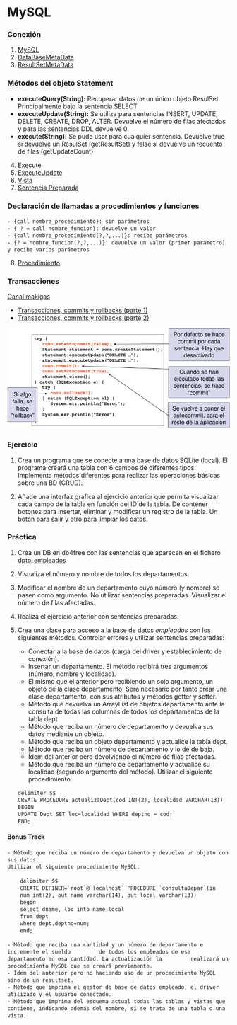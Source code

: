 # MySQL

### Conexión

1. [MySQL](ConnMySQL.java)
2. [DataBaseMetaData](Databasemetadata.java)
3. [ResultSetMetaData](Resultsetmetadata.java)

### Métodos del objeto Statement

- **executeQuery(String):** Recuperar datos de un único objeto ResulSet. Principalmente bajo la sentencia SELECT
- **executeUpdate(String):** Se utiliza para sentencias INSERT, UPDATE, DELETE, CREATE, DROP, ALTER. Devuelve el número de filas afectadas y para las sentencias DDL devuelve 0.
- **execute(String):** Se pude usar para cualquier sentencia. Devuelve true si devuelve un ResulSet (getResultSet) y false si devuelve un recuento de filas (getUpdateCount)

4. [Execute](Execute.java)
5. [ExecuteUpdate](ExecuteUpdate.java)
6. [Vista](CrearVista.java)
7. [Sentencia Preparada](SentenciaPreparada.java)

### Declaración de llamadas a procedimientos y funciones

	- {call nombre_procedimiento}: sin parámetros
	- { ? = call nombre_funcion}: devuelve un valor
	- {call nombre_procedimiento(?,?,...)}: recibe parámetros
	- {? = nombre_funcion(?,?,...)}: devuelve un valor (primer parámetro) y recibe varios parámetros

8. [Procedimiento](Procedimiento.java)

### Transacciones

[Canal makigas](https://www.youtube.com/channel/UCQufRmIMRTLdRxTsXCh4-5w) 
- [Transacciones, commits y rollbacks (parte 1)](https://www.youtube.com/watch?v=oDo8Kr9YqE8)
- [Transacciones, commits y rollbacks (parte 2)](https://www.youtube.com/watch?v=v4EBceRzDUE)

![Esquema](images/transacciones_jdbc.png)


### Ejercicio

1. Crea un programa que se conecte a una base de datos SQLite (local). El programa creará una tabla con 6 campos de diferentes tipos. Implementa métodos diferentes para realizar las operaciones básicas sobre una BD (CRUD).

2. Añade una interfaz gráfica al ejercicio anterior que permita visualizar cada campo de la tabla en función del ID de la tabla. De contener botones para insertar, eliminar y modificar un registro de la tabla. Un botón para salir y otro para limpiar los datos.

### Práctica

1. Crea un DB en db4free con las sentencias que aparecen en el fichero [dpto_empleados](sql/dpto_empleados.sql)

2. Visualiza el número y nombre de todos los departamentos.
3. Modificar el nombre de un departamento cuyo número (y nombre) se pasen como argumento. No utilizar sentencias preparadas. Visualizar el número de filas afectadas.
4. Realiza el ejercicio anterior con sentencias preparadas.
5. Crea una clase para acceso a la base de datos *empleados* con los siguientes
métodos. Controlar errores y utilizar sentencias preparadas:
	- Conectar a la base de datos (carga del driver y establecimiento de conexión).
	- Insertar un departamento. El método recibirá tres argumentos (número, nombre y localidad).
	- El mismo que el anterior pero recibiendo un solo argumento, un objeto de la clase departamento. Será necesario por 		tanto crear una clase departamento, con sus atributos y métodos getter y setter.
	- Método que devuelva un ArrayList de objetos departamento ante la consulta de todas las columnas de todos los 	departamentos de la tabla dept
	- Método que reciba un número de departamento y devuelva sus datos mediante un objeto.
	- Método que reciba un objeto departamento y actualice la tabla dept.
	- Método que reciba un número de departamento y lo dé de baja.
	- Ídem del anterior pero devolviendo el número de filas afectadas.
	- Método que reciba un número de departamento y actualice su localidad (segundo argumento del método). Utilizar el siguiente procedimiento:
	```
	delimiter $$
	CREATE PROCEDURE actualizaDept(cod INT(2), localidad VARCHAR(13))
	BEGIN
	UPDATE Dept SET loc=localidad WHERE deptno = cod;
	END;
	```
	
#### Bonus Track
	
	- Método que reciba un número de departamento y devuelva un objeto con sus datos. 
	Utilizar el siguiente procedimiento MySQL:
		
		delimiter $$
		CREATE DEFINER=`root`@`localhost` PROCEDURE `consultaDepar`(in
		num int(2), out name varchar(14), out local varchar(13))
		begin
		select dname, loc into name,local 
		from dept 
		where dept.deptno=num;
		end;
		
	- Método que reciba una cantidad y un número de departamento e incremente el sueldo 		de todos los empleados de ese departamento en esa cantidad. La actualización la 		realizará un procedimiento MySQL que se creará previamente.
	- Ídem del anterior pero no haciendo uso de un procedimiento MySQL sino de un resultset.
	- Método que imprima el gestor de base de datos empleado, el driver utilizado y el usuario conectado.
	- Método que imprima del esquema actual todas las tablas y vistas que contiene, indicando además del nombre, si se trata de una tabla o una vista.
